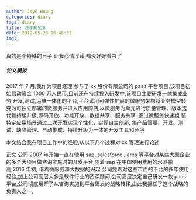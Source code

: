 ```yaml
---
author: Jaye Huang
categories: diary
tags: diary
title: 20190520
date: 2019-05-20 16:46:32
img:
---
```


真的是个特殊的日子
让我心情浮躁,都没好好看书了

##### 论文模拟

2017 年 7 月,我作为项目经理,参与了 xx 股份有限公司的 paas 平台项目,该项目初始启动资金 1000 万人民币,目前还在持续投入研发中,该项目主要研发一款集成业务,开发,测试,运维一体化的平台,平台采用可弹性扩展的微服务架构将业务模型转变为可独立部署的微服务并进入应用商店,以微服务为单元进行质量管理、版本迭代和持续升级,源码开放、功能开放、数据共享、服务共享. 通过微服务快速组
装特定应用场景通过二次开发实现个性化，实现自主创新, 集产品管理、开发、测试、缺陷管理、自动集成、持续升级为一体的开发工具和环境

本文结合我在项目工作中的经验,从以下几个过程对 xx 管理进行论述

正文
公司 2007 年开始一直在使用 sap, salesforce , ares 等平台对某些大型企业的多个大项目做咨询实施时的开发平台,随着 sap 在中国使用费用的水涨船高,2016 年初, 借着微服务和大数据的兴起,公司凭着对这些市面的平台的多年使用经验,加上公司高层大多是软件行业的资深顾问,公司高层决定自己研发一款 paas 平台,公司彻底展开了从咨询实施到平台研发的战略转移,由此我担任了这个战略的负责人之一,